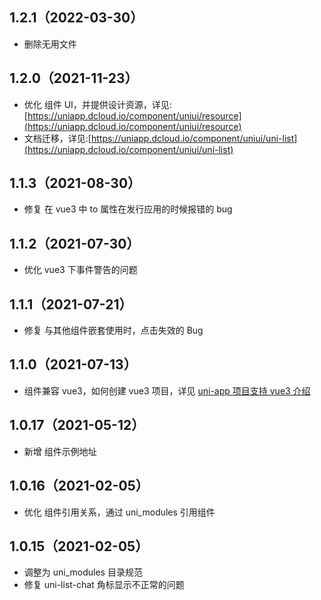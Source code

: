 ## 1.2.1（2022-03-30）

- 删除无用文件

## 1.2.0（2021-11-23）

- 优化 组件 UI，并提供设计资源，详见:[https://uniapp.dcloud.io/component/uniui/resource](https://uniapp.dcloud.io/component/uniui/resource)
- 文档迁移，详见:[https://uniapp.dcloud.io/component/uniui/uni-list](https://uniapp.dcloud.io/component/uniui/uni-list)

## 1.1.3（2021-08-30）

- 修复 在 vue3 中 to 属性在发行应用的时候报错的 bug

## 1.1.2（2021-07-30）

- 优化 vue3 下事件警告的问题

## 1.1.1（2021-07-21）

- 修复 与其他组件嵌套使用时，点击失效的 Bug

## 1.1.0（2021-07-13）

- 组件兼容 vue3，如何创建 vue3 项目，详见 [uni-app 项目支持 vue3 介绍](https://ask.dcloud.net.cn/article/37834)

## 1.0.17（2021-05-12）

- 新增 组件示例地址

## 1.0.16（2021-02-05）

- 优化 组件引用关系，通过 uni_modules 引用组件

## 1.0.15（2021-02-05）

- 调整为 uni_modules 目录规范
- 修复 uni-list-chat 角标显示不正常的问题

